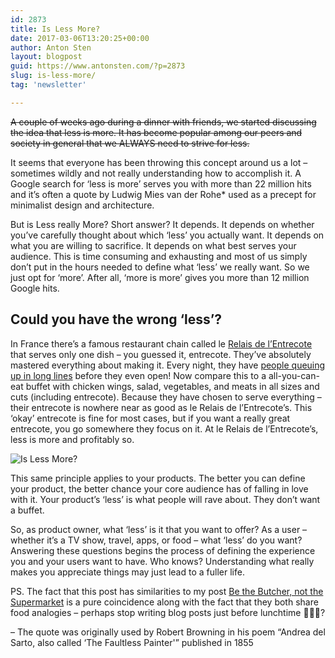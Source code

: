 ```yaml
---
id: 2873
title: Is Less More?
date: 2017-03-06T13:20:25+00:00
author: Anton Sten
layout: blogpost
guid: https://www.antonsten.com/?p=2873
slug: is-less-more/
tag: 'newsletter'

---
```

~~A couple of weeks ago during a dinner with friends, we started discussing the idea that less is more. It has become popular among our peers and society in general that we ALWAYS need to strive for less.~~

It seems that everyone has been throwing this concept around us a lot &#8211; sometimes wildly and not really understanding how to accomplish it. A Google search for ‘less is more’ serves you with more than 22 million hits and it’s often a quote by Ludwig Mies van der Rohe* used as a precept for minimalist design and architecture.

But is Less really More? Short answer? It depends. It depends on whether you’ve carefully thought about which ‘less’ you actually want. It depends on what you are willing to sacrifice. It depends on what best serves your audience. This is time consuming and exhausting and most of us simply don’t put in the hours needed to define what ‘less’ we really want. So we just opt for ‘more’. After all, ‘more is more’ gives you more than 12 million Google hits.

## Could you have the wrong ‘less’?

In France there’s a famous restaurant chain called le <a href="https://relaisennr.cluster011.ovh.net/?lang=en" target="_blank">Relais de l’Entrecote</a> that serves only one dish &#8211; you guessed it, entrecote. They’ve absolutely mastered everything about making it. Every night, they have <a href="http://www.sugarednspiced.com/paris-le-relais-de-lentrecote/" target="_blank">people queuing up in long lines</a> before they even open! Now compare this to a all-you-can-eat buffet with chicken wings, salad, vegetables, and meats in all sizes and cuts (including entrecote). Because they have chosen to serve everything &#8211; their entrecote is nowhere near as good as le Relais de l’Entrecote’s. This ‘okay’ entrecote is fine for most cases, but if you want a really great entrecote, you go somewhere they focus on it. At le Relais de l’Entrecote’s, less is more and profitably so.

![Is Less More?](../images/islessmore.png)

This same principle applies to your products. The better you can define your product, the better chance your core audience has of falling in love with it. Your product’s ‘less’ is what people will rave about. They don’t want a buffet.

So, as product owner, what ‘less’ is it that you want to offer? As a user &#8211; whether it’s a TV show, travel, apps, or food &#8211; what ‘less’ do you want? Answering these questions begins the process of defining the experience you and your users want to have. Who knows? Understanding what really makes you appreciate things may just lead to a fuller life.

PS. The fact that this post has similarities to my post <a href="https://antonsten.com/be-the-butcher-not-the-supermarket/" target="_blank">Be the Butcher, not the Supermarket</a> is a pure coincidence along with the fact that they both share food analogies &#8211; perhaps stop writing blog posts just before lunchtime 🥙🍴🤔?

&#8211; The quote was originally used by Robert Browning in his poem &#8220;Andrea del Sarto, also called &#8216;The Faultless Painter'&#8221; published in 1855
